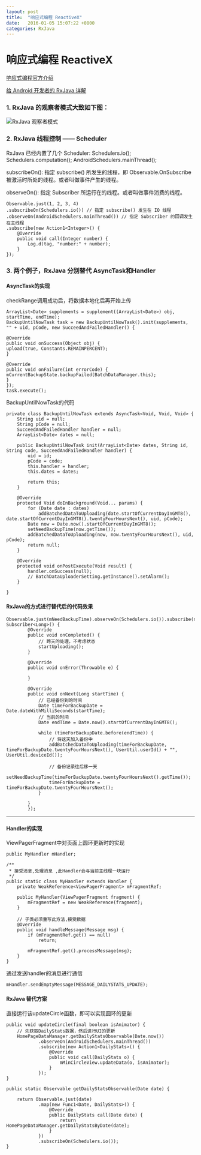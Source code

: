 ```yaml
---
layout: post
title:  "响应式编程 ReactiveX"
date:   2016-01-05 15:07:22 +0800
categories: RxJava
---
```


响应式编程 ReactiveX
=====

[响应式编程官方介绍](http://reactivex.io/intro.html)

[给 Android 开发者的 RxJava 详解](http://gank.io/post/560e15be2dca930e00da1083#toc_16)

### 1. RxJava 的观察者模式大致如下图： ###
![RxJava 观察者模式](http://7xn2zf.com1.z0.glb.clouddn.com/rxjavarxjava_3.png)

### 2. RxJava 线程控制 —— Scheduler ###
RxJava 已经内置了几个 Scheduler:
Schedulers.io(); Schedulers.computation(); AndroidSchedulers.mainThread();

subscribeOn(): 指定 subscribe() 所发生的线程，即 Observable.OnSubscribe 被激活时所处的线程。或者叫做事件产生的线程。

observeOn(): 指定 Subscriber 所运行在的线程。或者叫做事件消费的线程。

    Observable.just(1, 2, 3, 4)
    .subscribeOn(Schedulers.io()) // 指定 subscribe() 发生在 IO 线程
    .observeOn(AndroidSchedulers.mainThread()) // 指定 Subscriber 的回调发生在主线程
    .subscribe(new Action1<Integer>() {
        @Override
        public void call(Integer number) {
            Log.d(tag, "number:" + number);
        }
    });

### 3. 两个例子，RxJava 分别替代 AsyncTask和Handler ###

#### AsyncTask的实现 ####
checkRange调用成功后，将数据本地化后再开始上传

    ArrayList<Date> supplements = supplement((ArrayList<Date>) obj, startTime, endTime);
    BackupUntilNowTask task = new BackupUntilNowTask().init(supplements, "" + uid, pCode, new SucceedAndFailedHandler() {

    @Override
    public void onSuccess(Object obj) {
    upload(true, Constants.REMAINPERCENT);
    }

    @Override
    public void onFailure(int errorCode) {
    mCurrentBackupState.backupFailed(BatchDataManager.this);
    }
    });
    task.execute();

BackupUntilNowTask的代码

    private class BackupUntilNowTask extends AsyncTask<Void, Void, Void> {
        String uid = null;
        String pCode = null;
        SucceedAndFailedHandler handler = null;
        ArrayList<Date> dates = null;

        public BackupUntilNowTask init(ArrayList<Date> dates, String id, String code, SucceedAndFailedHandler handler) {
            uid = id;
            pCode = code;
            this.handler = handler;
            this.dates = dates;

            return this;
        }

        @Override
        protected Void doInBackground(Void... params) {
            for (Date date : dates)
                addBatchedDataToUploading(date.startOfCurrentDayInGMT8(), date.startOfCurrentDayInGMT8().twentyFourHoursNext(), uid, pCode);
            Date now = Date.now().startOfCurrentDayInGMT8();
            setNeedBackupTime(now.getTime());
            addBatchedDataToUploading(now, now.twentyFourHoursNext(), uid, pCode);
            return null;
        }

        @Override
        protected void onPostExecute(Void result) {
            handler.onSuccess(null);
            // BatchDataUploaderSetting.getInstance().setAlarm();
        }

    }

#### RxJava的方式进行替代后的代码效果 ####

    Observable.just(mNeedBackupTime).observeOn(Schedulers.io()).subscribe(new Subscriber<Long>() {
            @Override
            public void onCompleted() {
                // 跨天的处理，不考虑状态
                startUploading();
            }

            @Override
            public void onError(Throwable e) {

            }

            @Override
            public void onNext(Long startTime) {
                // 已经备份到的时间
                Date timeForBackupDate = Date.dateWithMilliSeconds(startTime);
                // 当前的时间
                Date endTime = Date.now().startOfCurrentDayInGMT8();

                while (timeForBackupDate.before(endTime)) {
                    // 将这天加入备份中
                    addBatchedDataToUploading(timeForBackupDate, timeForBackupDate.twentyFourHoursNext(), UserUtil.userId() + "", UserUtil.deviceId());

                    // 备份记录往后移一天
                    setNeedBackupTime(timeForBackupDate.twentyFourHoursNext().getTime());
                    timeForBackupDate = timeForBackupDate.twentyFourHoursNext();
                }

            }
            });

-------------------------------------------------------------------------------

#### Handler的实现 ####

ViewPagerFragment中对页面上圆环更新时的实现

    public MyHandler mHandler;

    /**
     * 接受消息,处理消息 ,此Handler会与当前主线程一块运行
     */
    public static class MyHandler extends Handler {
        private WeakReference<ViewPagerFragment> mFragmentRef;

        public MyHandler(ViewPagerFragment fragment) {
            mFragmentRef = new WeakReference(fragment);
        }

        // 子类必须重写此方法,接受数据
        @Override
        public void handleMessage(Message msg) {
            if (mFragmentRef.get() == null)
                return;

            mFragmentRef.get().processMessage(msg);
        }
    }

通过发送handler的消息进行通信

    mHandler.sendEmptyMessage(MESSAGE_DAILYSTATS_UPDATE);

#### RxJava 替代方案 ####
直接运行该updateCircle函数，即可以实现圆环的更新

    public void updateCircle(final boolean isAnimator) {
        // 先获取DailyStats数据，然后进行UI的更新
        HomePageDataManager.getDailyStatsObservable(Date.now())
                .observeOn(AndroidSchedulers.mainThread())
                .subscribe(new Action1<DailyStats>() {
                    @Override
                    public void call(DailyStats o) {
                        mMinCircleView.updateData(o, isAnimator);
                    }
                });
    }

    public static Observable getDailyStatsObservable(Date date) {

        return Observable.just(date)
                .map(new Func1<Date, DailyStats>() {
                    @Override
                    public DailyStats call(Date date) {
                        return HomePageDataManager.getDailyStatsByDate(date);
                    }
                })
                .subscribeOn(Schedulers.io());
    }
